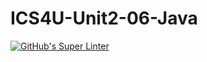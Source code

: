 # ICS4U-Unit2-06-Java
[![GitHub's Super Linter](https://github.com/cameron-teed/ICS4U-Unit2-06-Java/workflows/GitHub's%20Super%20Linter/badge.svg)](https://github.com/cameron-teed/ICS4U-Unit2-06-Java/actions)
